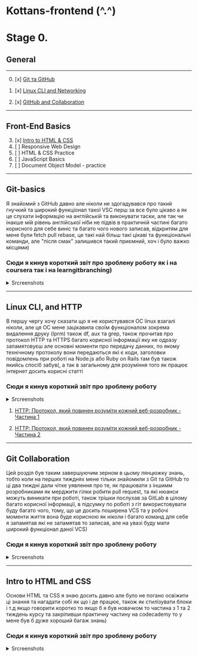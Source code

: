 
# Kottans-frontend (^.^)

# Stage 0.


## General
---
0. [x] [Git та GitHub](#git-basics)

1. [x] [Linux CLI and Networking](#linux-cli-and-http)

2. [x] [GitHub and Collaboration](#git-collaboration)


---
## Front-End Basics

3. [x] [Intro to HTML & CSS](#intro_html)
4. [ ] Responsive Web Design
5. [ ] HTML & CSS Practice
6. [ ] JavaScript Basics
7. [ ] Document Object Model - practice

---




## Git-basics

Я знайомий з GitHub давно але ніколи не здогадувався про такий гнучкий та широкий функціонал такої VSC перш за все було цікаво а як це слухати інформацію на англійській та виконувати таски, але так чи інакше мій рівень англійської ніби не підвів в практичній частині багато корисного для себе виніс та багато чого нового записав, відкритям для мене були fetch pull rebase, це такі най більш такі цікаві та функціональні команди, але "після смак" залишився такий приємний, хоч і було важко місцями)

### Сюди я кинув короткий звіт про зроблену роботу як і на coursera так і на learngitbranching)

<details>
  <summary>Srcreenshots</summary>

  <img src = "./images/Git_Basics/GIT1.png">
  <img src = "./images/Git_Basics/GIT2.png">
  <img src = "./images/Git_Basics/GIT3.png">
  <img src = "./images/Git_Basics/GIT4.png">

  <img src = "./images/Git Basics/GIT1.png">
  <img src = "./images/Git Basics/GIT2.png">
  <img src = "./images/Git Basics/GIT3.png">
  <img src = "./images/Git Basics/GIT4.png">

  
</details>

---

## Linux CLI, and HTTP

В першу чергу хочу сказати що я не користувався ОС linux взагалі ніколи, але ця ОС мене зацікавила своїм функціоналом зокрема видалення друку (lprm) також df, aux та grep, також прочитав про протокол HTTP та HTTPS  багато корисної інформації яку не одразу запамятовуєш але основні моменти про передачу данних, по якому технічному протоколу вони передаються які є коди, заголовки повідомлень при роботі на Node.js або Ruby on Rails там був також якийсь спосіб забув(, а так в загальному для розуміння того як працює інтернет досить корисні статті 

### Сюди я кинув короткий звіт про зроблену роботу

<details>
  <summary>Srcreenshots</summary>
  <img src = "./task_linux_cli/1.jpg">
  <img src = "./task_linux_cli/2.jpg">
  <img src = "./task_linux_cli/3.jpg">
  <img src = "./task_linux_cli/4.jpg">
</details>

1. [HTTP: Протокол, який повинен розуміти кожний веб-розробник - Частина 1](https://code.tutsplus.com/uk/tutorials/http-the-protocol-every-web-developer-must-know-part-1--net-31177)

1. [HTTP: Протокол, який повинен розуміти кожний веб-розробник - Частина 2](https://code.tutsplus.com/uk/tutorials/http-the-protocol-every-web-developer-must-know-part-2--net-31155)

---


## Git Collaboration


Цей розділ був таким завершуючим зерном в цьому лянцюжку знань, тобто коли на перших тижднях мене тільки знайомили з Git та GitHub то ці два тиждні дали чітке уявлення про те, як працювати з іншимм розробниками як мерджити гілки робити pull request, та які нюанси можуть виникати при роботі, також трішки послухав за GitLab  в цілому багато корисної інформації, в підсумку по роботі з гіт використовувати буду багато чого, тому, що це досить поширена VCS та у робочі моменти життя вона буде корисною як ніколи і багато команд для себе я запамятав які не запамятав то записав, але на увазі буду мати широкий функціонал даної VCS)

### Сюди я кинув короткий звіт про зроблену роботу


<details>
  <summary>Srcreenshots</summary>
  <img src = "./images/Git_Basics/GIT2.png">
  <img src = "./task_git_collaboration/1.jpg">
  <img src = "./task_git_collaboration/2.jpg">
</details>

---

## Intro to HTML and CSS

Основи HTML та  CSS я знаю досить давно але було не погано освіжити ці знання та нагадати собі як що і де працює, також як стилізувати блоки і т.д якщо говорити коротко то якщо б я був новачком то частина з 1 та 2 тиждень курсу та закріпивши практичну частину на codecademy то у мене був б дуже хороший багаж знань)


### Сюди я кинув короткий звіт про зроблену роботу


<details>
  <summary>Srcreenshots</summary>
  <img src = "./task_html_css_intro/picture1.jpg">
  <img src = "./task_html_css_intro/picture2.jpg">
  <img src = "./task_html_css_intro/picture3.jpg">
</details>

